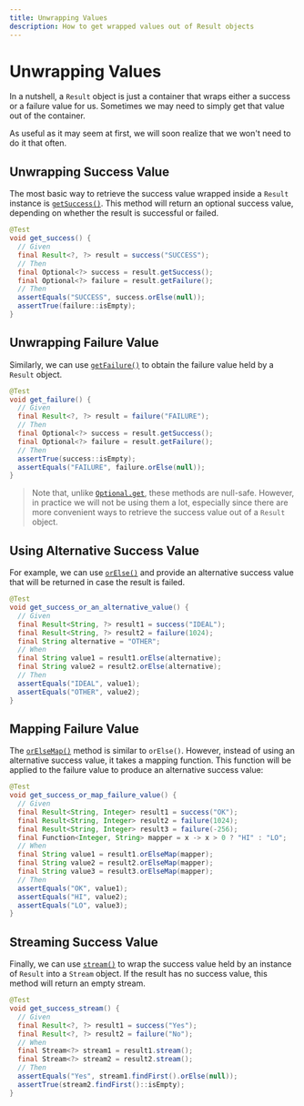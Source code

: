 ```yaml
---
title: Unwrapping Values
description: How to get wrapped values out of Result objects
---
```



# Unwrapping Values

In a nutshell, a `Result` object is just a container that wraps either a success or a failure value for us. Sometimes we
may need to simply get that value out of the container.

As useful as it may seem at first, we will soon realize that we won't need to do it that often.


## Unwrapping Success Value

The most basic way to retrieve the success value wrapped inside a `Result` instance is [`getSuccess()`][GET_SUCCESS].
This method will return an optional success value, depending on whether the result is successful or failed.

```java
@Test
void get_success() {
  // Given
  final Result<?, ?> result = success("SUCCESS");
  // Then
  final Optional<?> success = result.getSuccess();
  final Optional<?> failure = result.getFailure();
  // Then
  assertEquals("SUCCESS", success.orElse(null));
  assertTrue(failure::isEmpty);
}
```


## Unwrapping Failure Value

Similarly, we can use [`getFailure()`][GET_FAILURE] to obtain the failure value held by a `Result` object.

```java
@Test
void get_failure() {
  // Given
  final Result<?, ?> result = failure("FAILURE");
  // Then
  final Optional<?> success = result.getSuccess();
  final Optional<?> failure = result.getFailure();
  // Then
  assertTrue(success::isEmpty);
  assertEquals("FAILURE", failure.orElse(null));
}
```

> Note that, unlike [`Optional.get`][OPTIONAL_GET], these methods are null-safe. However, in practice we will not be
> using them a lot, especially since there are more convenient ways to retrieve the success value out of a `Result`
> object.


## Using Alternative Success Value

For example, we can use [`orElse()`][OR_ELSE] and provide an alternative success value that will be returned in case the
result is failed.

```java
@Test
void get_success_or_an_alternative_value() {
  // Given
  final Result<String, ?> result1 = success("IDEAL");
  final Result<String, ?> result2 = failure(1024);
  final String alternative = "OTHER";
  // When
  final String value1 = result1.orElse(alternative);
  final String value2 = result2.orElse(alternative);
  // Then
  assertEquals("IDEAL", value1);
  assertEquals("OTHER", value2);
}
```


## Mapping Failure Value

The [`orElseMap()`][OR_ELSE_MAP] method is similar to `orElse()`. However, instead of using an alternative success
value, it takes a mapping function. This function will be applied to the failure value to produce an alternative success
value:

```java
@Test
void get_success_or_map_failure_value() {
  // Given
  final Result<String, Integer> result1 = success("OK");
  final Result<String, Integer> result2 = failure(1024);
  final Result<String, Integer> result3 = failure(-256);
  final Function<Integer, String> mapper = x -> x > 0 ? "HI" : "LO";
  // When
  final String value1 = result1.orElseMap(mapper);
  final String value2 = result2.orElseMap(mapper);
  final String value3 = result3.orElseMap(mapper);
  // Then
  assertEquals("OK", value1);
  assertEquals("HI", value2);
  assertEquals("LO", value3);
}
```


## Streaming Success Value

Finally, we can use [`stream()`][STREAM] to wrap the success value held by an instance of `Result` into a `Stream`
object. If the result has no success value, this method will return an empty stream.

```java
@Test
void get_success_stream() {
  // Given
  final Result<?, ?> result1 = success("Yes");
  final Result<?, ?> result2 = failure("No");
  // When
  final Stream<?> stream1 = result1.stream();
  final Stream<?> stream2 = result2.stream();
  // Then
  assertEquals("Yes", stream1.findFirst().orElse(null));
  assertTrue(stream2.findFirst()::isEmpty);
}
```


[GET_SUCCESS]: https://dev.leakyabstractions.com/result/javadoc/1.0.0.0/com/leakyabstractions/result/Result.html#getSuccess--
[GET_FAILURE]: https://dev.leakyabstractions.com/result/javadoc/1.0.0.0/com/leakyabstractions/result/Result.html#getFailure--
[OPTIONAL_OR_ELSE]: https://docs.oracle.com/en/java/javase/14/docs/api/java.base/java/util/Optional.html#orElse(T)
[OR_ELSE]: https://dev.leakyabstractions.com/result/javadoc/1.0.0.0/com/leakyabstractions/result/Result.html#orElse-S-
[OR_ELSE_MAP]: https://dev.leakyabstractions.com/result/javadoc/1.0.0.0/com/leakyabstractions/result/Result.html#orElseMap-java.util.function.Function-
[STREAM]: https://dev.leakyabstractions.com/result/javadoc/1.0.0.0/com/leakyabstractions/result/Result.html#stream--
[OPTIONAL_GET]: https://docs.oracle.com/javase/8/docs/api/java/util/Optional.html#get--
